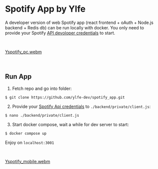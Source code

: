 # Spotify App by Ylfe


A developer version of web Spotify app (react frontend + oAuth + Node.js backend + Redis db) can be run locally with docker. You only need to provide your Spotify [API devoloper credentials](https://developer.spotify.com/documentation/web-api) to start.

<br />

[Yspotify_pc.webm](https://github.com/ylfe-dev/spotify_app/assets/111587746/3eed615e-71aa-4623-9027-aa43864de7d2)


<br />


## Run App

1. Fetch repo and go into folder:
```shell
$ git clone https://github.com/ylfe-dev/spotify_app.git
```

2. Provide your [Spotify Api credentials](https://developer.spotify.com/documentation/web-api) to `./backend/private/client.js`:
```shell
$ nano ./backend/private/client.js
```
3. Start docker compose, wait a while for dev server to start:
```shell
$ docker compose up
```

Enjoy on `localhost:3001`


<br />

[Yspotify_mobile.webm](https://github.com/ylfe-dev/spotify_app/assets/111587746/08e5a646-92f7-4a2e-b581-bc3ff0fde39e)
